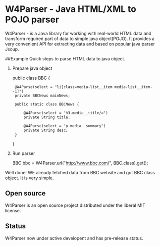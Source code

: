 # W4Parser - Java HTML/XML to POJO parser

W4Parser - is a Java library for working with real-world HTML data and transform required part of data to simple java object(POJO). It provides a very convenient API for extracting data and based on popular java parser Jsoup.

##Example
Quick steps to parse HTML data to java object.
1) Prepare java object

    public class BBC {
    
        @W4Parse(select = "li[class=media-list__item media-list__item--1]")
        private BBCNews mainNews;
    
        public static class BBCNews {
    
            @W4Parse(select = "h3.media__title/a")
            private String title;
    
            @W4Parse(select = "p.media__summary")
            private String desc;
        }
    }

2) Run parser

    BBC bbc = W4Parser.url("http://www.bbc.com/", BBC.class).get();

Well done! WE already fetched data from BBC website and got BBC class object. It is very simple.

## Open source
W4Parser is an open source project distributed under the liberal MIT license. 

## Status
W4Parser now under active developent and has pre-release status.
